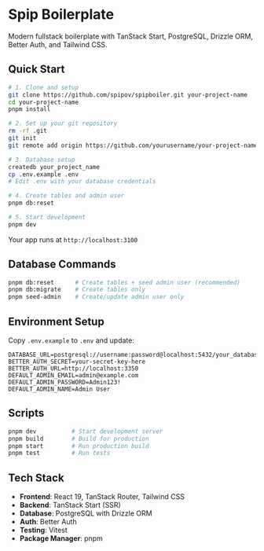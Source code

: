 # Spip Boilerplate

Modern fullstack boilerplate with TanStack Start, PostgreSQL, Drizzle ORM, Better Auth, and Tailwind CSS.

## Quick Start

```bash
# 1. Clone and setup
git clone https://github.com/spipov/spipboiler.git your-project-name
cd your-project-name
pnpm install

# 2. Set up your git repository
rm -rf .git
git init
git remote add origin https://github.com/yourusername/your-project-name.git

# 3. Database setup
createdb your_project_name
cp .env.example .env
# Edit .env with your database credentials

# 4. Create tables and admin user
pnpm db:reset

# 5. Start development
pnpm dev
```

Your app runs at `http://localhost:3100`

## Database Commands

```bash
pnpm db:reset      # Create tables + seed admin user (recommended)
pnpm db:migrate    # Create tables only
pnpm seed-admin    # Create/update admin user only
```

## Environment Setup

Copy `.env.example` to `.env` and update:

```env
DATABASE_URL=postgresql://username:password@localhost:5432/your_database_name
BETTER_AUTH_SECRET=your-secret-key-here
BETTER_AUTH_URL=http://localhost:3350
DEFAULT_ADMIN_EMAIL=admin@example.com
DEFAULT_ADMIN_PASSWORD=Admin123!
DEFAULT_ADMIN_NAME=Admin User
```

## Scripts

```bash
pnpm dev          # Start development server
pnpm build        # Build for production
pnpm start        # Run production build
pnpm test         # Run tests
```

## Tech Stack

- **Frontend**: React 19, TanStack Router, Tailwind CSS
- **Backend**: TanStack Start (SSR)
- **Database**: PostgreSQL with Drizzle ORM
- **Auth**: Better Auth
- **Testing**: Vitest
- **Package Manager**: pnpm
